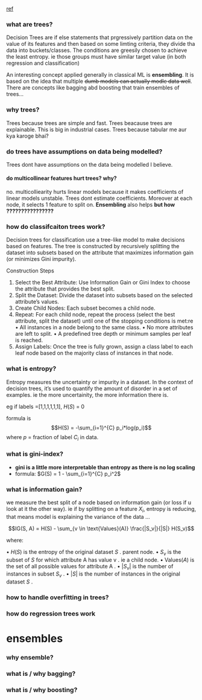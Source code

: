[ref](https://chatgpt.com/share/66f08d5f-70f4-800c-af98-80686868fa54)
### what are trees?

Decision Trees are if else statements that prgressively partition data on the value of its features and then based on some limting criteria, they divide tha data into buckets/classes. The conditions are greesily chosen to achieve the least entropy. ie those groups must have similar target value (in both regression and classification)

An interesting concept applied generally in classical ML is **ensembling**. It is based on the idea that multiple ~~dumb models can actually modle data well~~. There are concepts like bagging abd boosting that train ensembles of trees...

### why trees?

Trees because trees are simple and fast.
Trees beacause trees are explainable. This is big in industrial cases.
Trees because tabular me aur kya karoge bhai?


### do trees have assumptions on data being modelled?

Trees dont have assumptions on the data being modelled I believe.


#### do multicollinear features hurt trees? why?

no. multicolliearity hurts linear models because it makes coefficients of linear models unstable. Trees dont estimate coefficients. Moreover at each node, it selects 1 feature to split on. **Ensembling** also helps **but how ????????????????**


### how do classifcaiton trees work?
Decision trees for classification use a tree-like model to make decisions based on features. The tree is constructed by recursively splitting the dataset into subsets based on the attribute that maximizes information gain (or minimizes Gini impurity).

Construction Steps

1.	Select the Best Attribute: Use Information Gain or Gini Index to choose the attribute that provides the best split.
2.	Split the Dataset: Divide the dataset into subsets based on the selected attribute’s values.
3.	Create Child Nodes: Each subset becomes a child node.
4.	Repeat: For each child node, repeat the process (select the best attribute, split the dataset) until one of the stopping conditions is met:re
	•	All instances in a node belong to the same class.
	•	No more attributes are left to split.
	•	A predefined tree depth or minimum samples per leaf is reached.
5.	Assign Labels: Once the tree is fully grown, assign a class label to each leaf node based on the majority class of instances in that node.

### what is entropy?
Entropy measures the uncertainty or impurity in a dataset. In the context of decision trees, it’s used to quantify the amount of disorder in a set of examples. ie the more uncertainity, the more information there is.

eg if labels =[1,1,1,1,1,1], $H(S)$ = 0

formula is $$H(S) = -\sum_{i=1}^{C} p_i*log(p_i)$$ where $p$ = fraction of label $C_i$ in data.


### what is gini-index?

- **gini is a little more interpretable than entropy as there is no log scaling**
- formula:  $G(S) = 1 - \sum_{i=1}^{C} p_i^2$ 

### what is information gain?

we measure the best split of a node based on information gain (or loss if u look at it the other way). ie if by splitting on a feature $X_i$, entropy is reducing, that means model is explaining the variance of the data ...

$$IG(S, A) = H(S) - \sum_{v \in \text{Values}(A)} \frac{|S_v|}{|S|} H(S_v)$$

where:

•	 $H(S)$  is the entropy of the original dataset  $S$ . parent node.
•	 $S_v$  is the subset of  $S$  for which attribute  A  has value  v . ie a child node.
•	 $\text{Values}(A)$  is the set of all possible values for attribute  A .
•	 $|S_v|$  is the number of instances in subset  $S_v$ .
•	 $|S|$  is the number of instances in the original dataset  $S$ .

### how to handle overfitting in trees?



### how do regression trees work


# ensembles

### why ensemble?
### what is / why bagging?
### what is / why boosting?